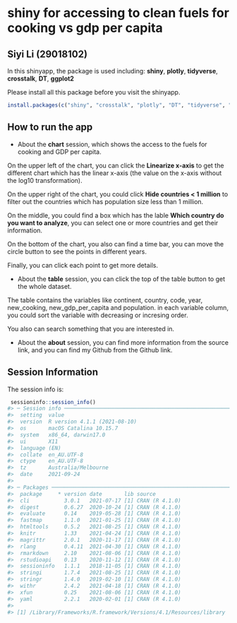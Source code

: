 
<!-- README.md is generated from README.Rmd. Please edit that file -->

# shiny for accessing to clean fuels for cooking vs gdp per capita

## Siyi Li (29018102)

In this shinyapp, the package is used including: **shiny**, **plotly**,
**tidyverse**, **crosstalk**, **DT**, **ggplot2**

Please install all this package before you visit the shinyapp.

``` r
install.packages(c("shiny", "crosstalk", "plotly", "DT", "tidyverse", "here"))
```

## How to run the app

-   About the **chart** session, which shows the access to the fuels for
    cooking and GDP per capita.

On the upper left of the chart, you can click the **Linearize x-axis**
to get the different chart which has the linear x-axis (the value on the
x-axis without the log10 transformation).

On the upper right of the chart, you could click **Hide countries &lt; 1
million** to filter out the countries which has population size less
than 1 million.

On the middle, you could find a box which has the lable **Which country
do you want to analyze**, you can select one or more countries and get
their information.

On the bottom of the chart, you also can find a time bar, you can move
the circle button to see the points in different years.

Finally, you can click each point to get more details.

-   About the **table** session, you can click the top of the table
    button to get the whole dataset.

The table contains the variables like continent, country, code, year,
new\_cooking, new\_gdp\_per\_capita and population. in each variable
column, you could sort the variable with decreasing or incresing order.

You also can search something that you are interested in.

-   About the **about** session, you can find more information from the
    source link, and you can find my Github from the Github link.

## Session Information

The session info is:

``` r
 sessioninfo::session_info()
#> ─ Session info ───────────────────────────────────────────────────────────────
#>  setting  value                       
#>  version  R version 4.1.1 (2021-08-10)
#>  os       macOS Catalina 10.15.7      
#>  system   x86_64, darwin17.0          
#>  ui       X11                         
#>  language (EN)                        
#>  collate  en_AU.UTF-8                 
#>  ctype    en_AU.UTF-8                 
#>  tz       Australia/Melbourne         
#>  date     2021-09-24                  
#> 
#> ─ Packages ───────────────────────────────────────────────────────────────────
#>  package     * version date       lib source        
#>  cli           3.0.1   2021-07-17 [1] CRAN (R 4.1.0)
#>  digest        0.6.27  2020-10-24 [1] CRAN (R 4.1.0)
#>  evaluate      0.14    2019-05-28 [1] CRAN (R 4.1.0)
#>  fastmap       1.1.0   2021-01-25 [1] CRAN (R 4.1.0)
#>  htmltools     0.5.2   2021-08-25 [1] CRAN (R 4.1.0)
#>  knitr         1.33    2021-04-24 [1] CRAN (R 4.1.0)
#>  magrittr      2.0.1   2020-11-17 [1] CRAN (R 4.1.0)
#>  rlang         0.4.11  2021-04-30 [1] CRAN (R 4.1.0)
#>  rmarkdown     2.10    2021-08-06 [1] CRAN (R 4.1.0)
#>  rstudioapi    0.13    2020-11-12 [1] CRAN (R 4.1.0)
#>  sessioninfo   1.1.1   2018-11-05 [1] CRAN (R 4.1.0)
#>  stringi       1.7.4   2021-08-25 [1] CRAN (R 4.1.0)
#>  stringr       1.4.0   2019-02-10 [1] CRAN (R 4.1.0)
#>  withr         2.4.2   2021-04-18 [1] CRAN (R 4.1.0)
#>  xfun          0.25    2021-08-06 [1] CRAN (R 4.1.0)
#>  yaml          2.2.1   2020-02-01 [1] CRAN (R 4.1.0)
#> 
#> [1] /Library/Frameworks/R.framework/Versions/4.1/Resources/library
```
